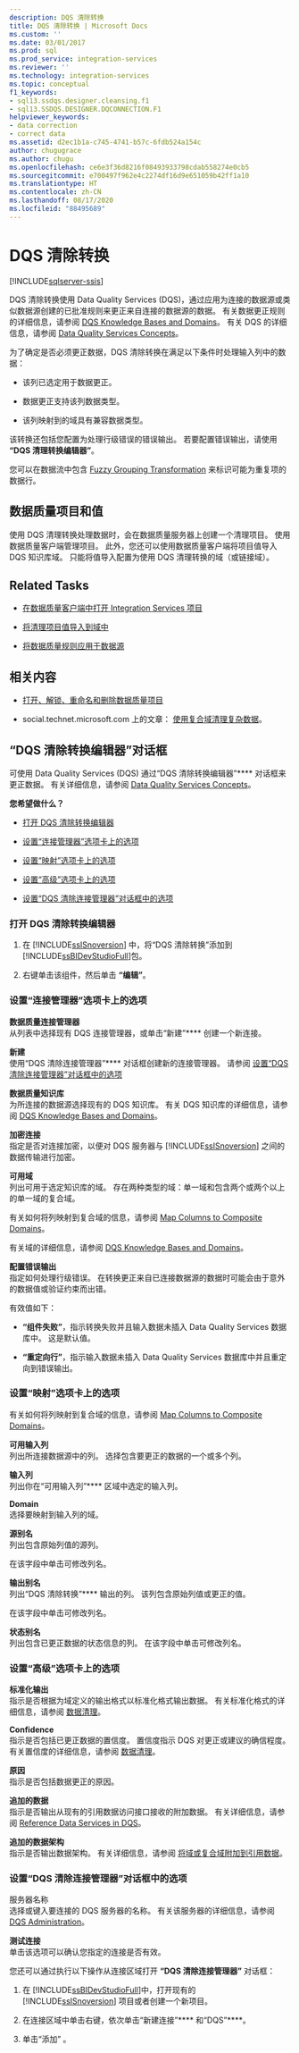 ```yaml
---
description: DQS 清除转换
title: DQS 清除转换 | Microsoft Docs
ms.custom: ''
ms.date: 03/01/2017
ms.prod: sql
ms.prod_service: integration-services
ms.reviewer: ''
ms.technology: integration-services
ms.topic: conceptual
f1_keywords:
- sql13.ssdqs.designer.cleansing.f1
- sql13.SSDQS.DESIGNER.DQCONNECTION.F1
helpviewer_keywords:
- data correction
- correct data
ms.assetid: d2ec1b1a-c745-4741-b57c-6fdb524a154c
author: chugugrace
ms.author: chugu
ms.openlocfilehash: ce6e3f36d8216f08493933798cdab558274e0cb5
ms.sourcegitcommit: e700497f962e4c2274df16d9e651059b42ff1a10
ms.translationtype: HT
ms.contentlocale: zh-CN
ms.lasthandoff: 08/17/2020
ms.locfileid: "88495689"
---
```

# <a name="dqs-cleansing-transformation"></a>DQS 清除转换

[!INCLUDE[sqlserver-ssis](../../../includes/applies-to-version/sqlserver-ssis.md)]


  DQS 清除转换使用 Data Quality Services (DQS)，通过应用为连接的数据源或类似数据源创建的已批准规则来更正来自连接的数据源的数据。 有关数据更正规则的详细信息，请参阅 [DQS Knowledge Bases and Domains](../../../data-quality-services/dqs-knowledge-bases-and-domains.md)。 有关 DQS 的详细信息，请参阅 [Data Quality Services Concepts](../../../data-quality-services/data-quality-services-concepts.md)。  
  
 为了确定是否必须更正数据，DQS 清除转换在满足以下条件时处理输入列中的数据：  
  
-   该列已选定用于数据更正。  
  
-   数据更正支持该列数据类型。  
  
-   该列映射到的域具有兼容数据类型。  
  
 该转换还包括您配置为处理行级错误的错误输出。 若要配置错误输出，请使用 **“DQS 清理转换编辑器”**。  
  
 您可以在数据流中包含 [Fuzzy Grouping Transformation](../../../integration-services/data-flow/transformations/fuzzy-grouping-transformation.md) 来标识可能为重复项的数据行。  
  
## <a name="data-quality-projects-and-values"></a>数据质量项目和值  
 使用 DQS 清理转换处理数据时，会在数据质量服务器上创建一个清理项目。 使用数据质量客户端管理项目。 此外，您还可以使用数据质量客户端将项目值导入 DQS 知识库域。 只能将值导入配置为使用 DQS 清理转换的域（或链接域）。  
  
## <a name="related-tasks"></a>Related Tasks  
  
-   [在数据质量客户端中打开 Integration Services 项目](../../../data-quality-services/open-integration-services-projects-in-data-quality-client.md)  
  
-   [将清理项目值导入到域中](../../../data-quality-services/import-cleansing-project-values-into-a-domain.md)  
  
-   [将数据质量规则应用于数据源](../../../integration-services/data-flow/transformations/apply-data-quality-rules-to-data-source.md)  
  
## <a name="related-content"></a>相关内容  
  
-   [打开、解锁、重命名和删除数据质量项目](../../../data-quality-services/open-unlock-rename-and-delete-a-data-quality-project.md)  
  
-   social.technet.microsoft.com 上的文章： [使用复合域清理复杂数据](https://social.technet.microsoft.com/wiki/contents/articles/13324.using-dqs-cleansing-complex-data-using-composite-domains.aspx)。  
  
## <a name="dqs-cleansing-transformation-editor-dialog-box"></a>“DQS 清除转换编辑器”对话框
  可使用 Data Quality Services (DQS) 通过“DQS 清除转换编辑器”**** 对话框来更正数据。 有关详细信息，请参阅 [Data Quality Services Concepts](../../../data-quality-services/data-quality-services-concepts.md)。  
  
 **您希望做什么？**  
  
-   [打开 DQS 清除转换编辑器](#open)  
  
-   [设置“连接管理器”选项卡上的选项](#connection)  
  
-   [设置“映射”选项卡上的选项](#mapping)  
  
-   [设置“高级”选项卡上的选项](#advanced)  
  
-   [设置“DQS 清除连接管理器”对话框中的选项](#manager)  
  
###  <a name="open-the-dqs-cleansing-transformation-editor"></a><a name="open"></a> 打开 DQS 清除转换编辑器  
  
1.  在 [!INCLUDE[ssISnoversion](../../../includes/ssisnoversion-md.md)] 中，将“DQS 清除转换”添加到 [!INCLUDE[ssBIDevStudioFull](../../../includes/ssbidevstudiofull-md.md)]包。  
  
2.  右键单击该组件，然后单击 **“编辑”**。  
  
###  <a name="set-options-on-the-connection-manager-tab"></a><a name="connection"></a> 设置“连接管理器”选项卡上的选项  
 **数据质量连接管理器**  
 从列表中选择现有 DQS 连接管理器，或单击“新建”**** 创建一个新连接。  
  
 **新建**  
 使用“DQS 清除连接管理器”**** 对话框创建新的连接管理器。 请参阅 [设置“DQS 清除连接管理器”对话框中的选项](#manager)  
  
 **数据质量知识库**  
 为所连接的数据源选择现有的 DQS 知识库。 有关 DQS 知识库的详细信息，请参阅 [DQS Knowledge Bases and Domains](../../../data-quality-services/dqs-knowledge-bases-and-domains.md)。  
  
 **加密连接**  
 指定是否对连接加密，以便对 DQS 服务器与 [!INCLUDE[ssISnoversion](../../../includes/ssisnoversion-md.md)] 之间的数据传输进行加密。  
  
 **可用域**  
 列出可用于选定知识库的域。 存在两种类型的域：单一域和包含两个或两个以上的单一域的复合域。  
  
 有关如何将列映射到复合域的信息，请参阅 [Map Columns to Composite Domains](../../../integration-services/data-flow/transformations/map-columns-to-composite-domains.md)。  
  
 有关域的详细信息，请参阅 [DQS Knowledge Bases and Domains](../../../data-quality-services/dqs-knowledge-bases-and-domains.md)。  
  
 **配置错误输出**  
 指定如何处理行级错误。 在转换更正来自已连接数据源的数据时可能会由于意外的数据值或验证约束而出错。  
  
 有效值如下：  
  
-   **“组件失败”**，指示转换失败并且输入数据未插入 Data Quality Services 数据库中。 这是默认值。  
  
-   **“重定向行”**，指示输入数据未插入 Data Quality Services 数据库中并且重定向到错误输出。  
  
###  <a name="set-options-on-the-mapping-tab"></a><a name="mapping"></a> 设置“映射”选项卡上的选项  
 有关如何将列映射到复合域的信息，请参阅 [Map Columns to Composite Domains](../../../integration-services/data-flow/transformations/map-columns-to-composite-domains.md)。  
  
 **可用输入列**  
 列出所连接数据源中的列。 选择包含要更正的数据的一个或多个列。  
  
 **输入列**  
 列出你在“可用输入列”**** 区域中选定的输入列。  
  
 **Domain**  
 选择要映射到输入列的域。  
  
 **源别名**  
 列出包含原始列值的源列。  
  
 在该字段中单击可修改列名。  
  
 **输出别名**  
 列出“DQS 清除转换”**** 输出的列。 该列包含原始列值或更正的值。  
  
 在该字段中单击可修改列名。  
  
 **状态别名**  
 列出包含已更正数据的状态信息的列。 在该字段中单击可修改列名。  
  
###  <a name="set-options-on-the-advanced-tab"></a><a name="advanced"></a> 设置“高级”选项卡上的选项  
 **标准化输出**  
 指示是否根据为域定义的输出格式以标准化格式输出数据。 有关标准化格式的详细信息，请参阅 [数据清理](../../../data-quality-services/data-cleansing.md)。  
  
 **Confidence**  
 指示是否包括已更正数据的置信度。 置信度指示 DQS 对更正或建议的确信程度。 有关置信度的详细信息，请参阅 [数据清理](../../../data-quality-services/data-cleansing.md)。  
  
 **原因**  
 指示是否包括数据更正的原因。  
  
 **追加的数据**  
 指示是否输出从现有的引用数据访问接口接收的附加数据。 有关详细信息，请参阅 [Reference Data Services in DQS](../../../data-quality-services/reference-data-services-in-dqs.md)。  
  
 **追加的数据架构**  
 指示是否输出数据架构。 有关详细信息，请参阅 [将域或复合域附加到引用数据](../../../data-quality-services/attach-domain-or-composite-domain-to-reference-data.md)。  
  
###  <a name="set-the-options-in-the-dqs-cleansing-connection-manager-dialog-box"></a><a name="manager"></a> 设置“DQS 清除连接管理器”对话框中的选项  
 服务器名称  
 选择或键入要连接的 DQS 服务器的名称。 有关该服务器的详细信息，请参阅 [DQS Administration](../../../data-quality-services/dqs-administration.md)。  
  
 **测试连接**  
 单击该选项可以确认您指定的连接是否有效。  
  
 您还可以通过执行以下操作从连接区域打开 **“DQS 清除连接管理器”** 对话框：  
  
1.  在 [!INCLUDE[ssBIDevStudioFull](../../../includes/ssbidevstudiofull-md.md)]中，打开现有的 [!INCLUDE[ssISnoversion](../../../includes/ssisnoversion-md.md)] 项目或者创建一个新项目。  
  
2.  在连接区域中单击右键，依次单击“新建连接”**** 和“DQS”****。  
  
3.  单击“添加”  。  
  

